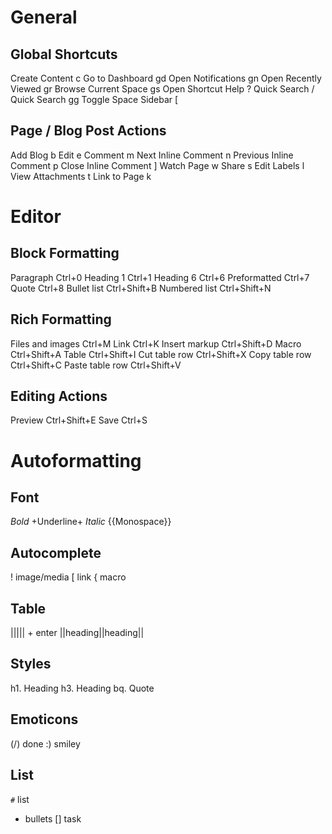 # General

## Global Shortcuts
Create Content              c
Go to Dashboard             gd
Open Notifications          gn
Open Recently Viewed        gr
Browse Current Space        gs
Open Shortcut Help          ?
Quick Search                /
Quick Search                gg
Toggle Space Sidebar        [

## Page / Blog Post Actions
Add Blog                    b
Edit                        e
Comment                     m
Next Inline Comment         n
Previous Inline Comment     p
Close Inline Comment        ]
Watch Page                  w
Share                       s
Edit Labels                 l
View Attachments            t
Link to Page                k

# Editor

## Block Formatting
Paragraph                   Ctrl+0
Heading 1                   Ctrl+1
Heading 6                   Ctrl+6
Preformatted                Ctrl+7
Quote                       Ctrl+8
Bullet list                 Ctrl+Shift+B
Numbered list               Ctrl+Shift+N

## Rich Formatting
Files and images            Ctrl+M
Link                        Ctrl+K
Insert markup               Ctrl+Shift+D
Macro                       Ctrl+Shift+A
Table                       Ctrl+Shift+I
Cut table row               Ctrl+Shift+X
Copy table row              Ctrl+Shift+C
Paste table row             Ctrl+Shift+V

## Editing Actions
Preview                     Ctrl+Shift+E
Save                        Ctrl+S


# Autoformatting

## Font

*Bold*
+Underline+
_Italic_
{{Monospace}}

## Autocomplete

!   image/media
[   link
{   macro

## Table

||||| + enter
||heading||heading||

## Styles

h1. Heading
h3. Heading
bq. Quote

## Emoticons
(/) done
:)  smiley

## List

`#`  list
*    bullets
[]   task 
